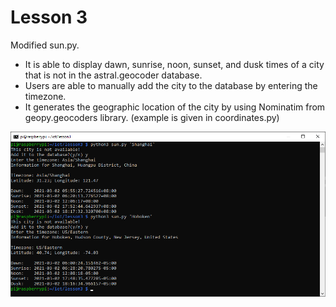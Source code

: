 # Lesson 3
Modified sun.py. 
* It is able to display dawn, sunrise, noon, sunset, and dusk times of a city that is not in the astral.geocoder database.
* Users are able to manually add the city to the database by entering the timezone.
* It generates the geographic location of the city by using Nominatim from geopy.geocoders library. (example is given in coordinates.py)

![demo](sun.png)